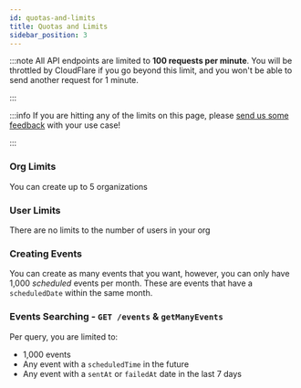 ```yaml
---
id: quotas-and-limits
title: Quotas and Limits
sidebar_position: 3
---
```


:::note
All API endpoints are limited to **100 requests per minute**. You will be throttled by CloudFlare if you go beyond this limit, and you won't be able to send another request for 1 minute.

:::

:::info
If you are hitting any of the limits on this page, please [send us some feedback](https://app.jiter.dev/send-us-feedback?prompt=MakeSuggestion) with your use case!

:::

### Org Limits

You can create up to 5 organizations

### User Limits

There are no limits to the number of users in your org

### Creating Events

You can create as many events that you want, however, you can only have 1,000 _scheduled_ events per month. These are events that have a `scheduledDate` within the same month.

### Events Searching - `GET /events` & `getManyEvents`

Per query, you are limited to:

- 1,000 events
- Any event with a `scheduledTime` in the future
- Any event with a `sentAt` or `failedAt` date in the last 7 days

